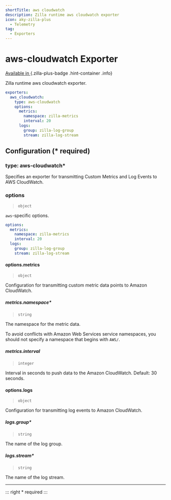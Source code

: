 ```yaml
---
shortTitle: aws cloudwatch
description: Zilla runtime aws cloudwatch exporter
icon: aky-zilla-plus
  - Telemetry
tag:
  - Exporters
---
```


# aws-cloudwatch Exporter

[Available in <ZillaPlus/>](https://www.aklivity.io/products/zilla-plus)
{.zilla-plus-badge .hint-container .info}

Zilla runtime aws cloudwatch exporter.

```yaml {3}
exporters:
  aws_cloudwatch:
    type: aws-cloudwatch
    options:
      metrics:
        namespace: zilla-metrics
        interval: 20
      logs:
        group: zilla-log-group
        stream: zilla-log-stream
```

## Configuration (\* required)

### type: aws-cloudwatch\*

Specifies an exporter for transmitting Custom Metrics and Log Events to AWS CloudWatch.

### options

> `object`

`aws`-specific options.

```yaml
options:
  metrics:
    namespace: zilla-metrics
    interval: 20
  logs:
    group: zilla-log-group
    stream: zilla-log-stream
```

#### options.metrics

> `object`

Configuration for transmitting custom metric data points to Amazon CloudWatch.

##### metrics.namespace\*

> `string`

The namespace for the metric data.

To avoid conflicts with Amazon Web Services service namespaces, you should not specify a namespace that begins with `AWS/`.

##### metrics.interval

> `integer`

Interval in seconds to push data to the Amazon CloudWatch. Default: 30 seconds.

#### options.logs

> `object`

Configuration for transmitting log events to Amazon CloudWatch.

##### logs.group\*

> `string`

The name of the log group.

##### logs.stream\*

> `string`

The name of the log stream.

---

::: right
\* required
:::
